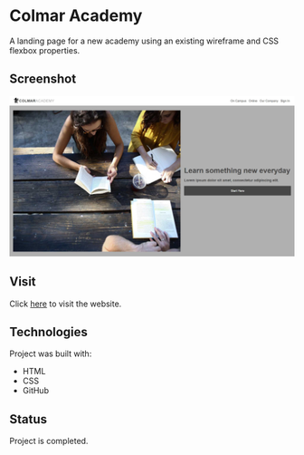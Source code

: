 # Colmar Academy
A landing page for a new academy using an existing wireframe and CSS flexbox properties.

## Screenshot
![preview of landing page](./resources/images/colmar-academy.jpg)

## Visit
Click [here](https://yuj94.github.io/colmar-academy/) to visit the website.

## Technologies
Project was built with:
- HTML
- CSS
- GitHub

## Status
Project is completed.